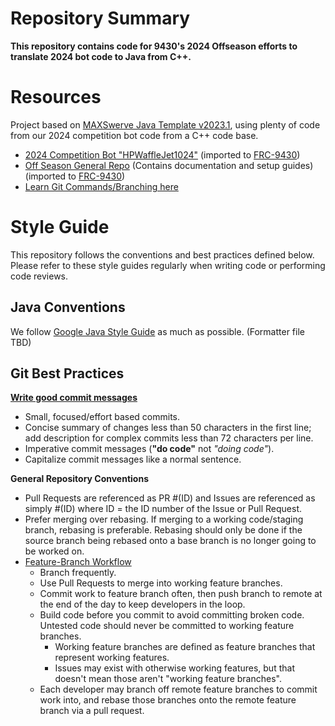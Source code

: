 # Repository Summary
**This repository contains code for 9430's 2024 Offseason efforts to translate 2024 bot code to Java from C++.** 

# Resources
Project based on [MAXSwerve Java Template v2023.1](https://github.com/REVrobotics/MAXSwerve-Java-Template/releases/tag/v2023.1), using plenty of code from our 2024 competition bot code from a C++ code base.
- [2024 Competition Bot "HPWaffleJet1024"](https://github.com/Cosmonautics/9430-hpwafflejet1024) (imported to [FRC-9430](https://github.com/FRC-9430/2024-Crescendo))
- [Off Season General Repo](https://github.com/bbontrager89/off-season) (Contains documentation and setup guides) (imported to [FRC-9430](https://github.com/FRC-9430/TeamCommon))
- [Learn Git Commands/Branching here](https://learngitbranching.js.org/)

# Style Guide
This repository follows the conventions and best practices defined below. Please refer to these style guides regularly when writing code or performing code reviews. 

## Java Conventions
We follow [Google Java Style Guide](https://google.github.io/styleguide/javaguide.html) as much as possible. (Formatter file TBD)

## Git Best Practices
**[Write good commit messages](https://cbea.ms/git-commit/)**
- Small, focused/effort based commits.
- Concise summary of changes less than 50 characters in the first line; add description for complex commits less than 72 characters per line.
- Imperative commit messages (**"do code"** not *"doing code"*).
- Capitalize commit messages like a normal sentence. 

**General Repository Conventions**

- Pull Requests are referenced as PR #(ID) and Issues are referenced as simply #(ID) where ID = the ID number of the Issue or Pull Request. 
- Prefer merging over rebasing. If merging to a working code/staging branch, rebasing is preferable. Rebasing should only be done if the source branch being rebased onto a base branch is no longer going to be worked on. 
- [Feature-Branch Workflow](https://www.atlassian.com/git/tutorials/comparing-workflows/feature-branch-workflow)
  - Branch frequently.
  - Use Pull Requests to merge into working feature branches.
  - Commit work to feature branch often, then push branch to remote at the end of the day to keep developers in the loop. 
  - Build code before you commit to avoid committing broken code. Untested code should never be committed to working feature branches.
    - Working feature branches are defined as feature branches that represent working features.
    - Issues may exist with otherwise working features, but that doesn't mean those aren't "working feature branches".
  - Each developer may branch off remote feature branches to commit work into, and rebase those branches onto the remote feature branch via a pull request. 